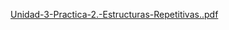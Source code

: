 [Unidad-3-Practica-2.-Estructuras-Repetitivas..pdf](https://github.com/user-attachments/files/23263101/Unidad-3-Practica-2.-Estructuras-Repetitivas.pdf)
